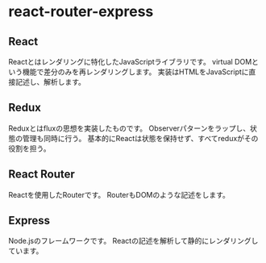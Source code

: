 # react-router-express

## React

Reactとはレンダリングに特化したJavaScriptライブラリです。
virtual DOMという機能で差分のみを再レンダリングします。
実装はHTMLをJavaScriptに直接記述し、解析します。

## Redux

Reduxとはfluxの思想を実装したものです。
Observerパターンをラップし、状態の管理も同時に行う。
基本的にReactは状態を保持せず、すべてreduxがその役割を担う。

## React Router

Reactを使用したRouterです。
RouterもDOMのような記述をします。

## Express

Node.jsのフレームワークです。
Reactの記述を解析して静的にレンダリングしています。
